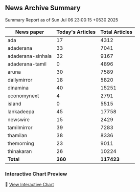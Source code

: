 <!-- @format -->

## News Archive Summary

Summary Report as of Sun Jul 06 23:00:15 +0530 2025

| News paper         | Today's Articles | Total Articles |
|--------------------|------------------|----------------|
| ada               | 17          | 4312        |
| adaderana               | 33          | 7041        |
| adaderana-sinhala               | 32          | 9167        |
| adaderana-tamil               | 0          | 4896        |
| aruna               | 30          | 7589        |
| dailymirror               | 18          | 5820        |
| dinamina               | 40          | 15251        |
| economynext               | 4          | 2791        |
| island               | 0          | 5515        |
| lankadeepa               | 45          | 17758        |
| newswire               | 15          | 2429        |
| tamilmirror               | 39          | 7283        |
| thamilan               | 38          | 8336        |
| themorning               | 23          | 9011        |
| thinakaran               | 26          | 10224        |
| **Total**          | **360**      | **117423** |

### Interactive Chart Preview
🔗 [View Interactive Chart](https://itscharukadeshan.github.io/sl_news_archive_data/news_chart_by_newspaper.html)

